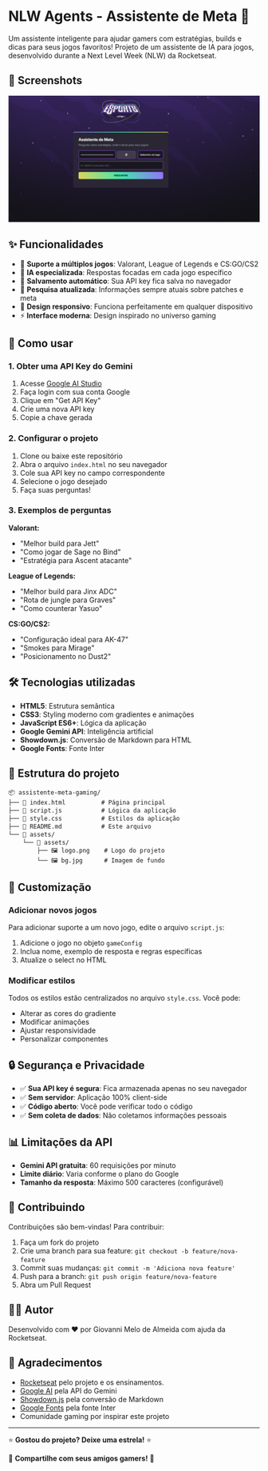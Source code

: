 # NLW Agents - Assistente de Meta 🚀

Um assistente inteligente para ajudar gamers com estratégias, builds e dicas para seus jogos favoritos! Projeto de um assistente de IA para jogos, desenvolvido durante a Next Level Week (NLW) da Rocketseat.



## 📸 Screenshots

![Assistente de Meta Gaming](/capa%20nlw.png)

## ✨ Funcionalidades

- 🎯 **Suporte a múltiplos jogos**: Valorant, League of Legends e CS:GO/CS2
- 🧠 **IA especializada**: Respostas focadas em cada jogo específico
- 💾 **Salvamento automático**: Sua API key fica salva no navegador
- 🔄 **Pesquisa atualizada**: Informações sempre atuais sobre patches e meta
- 📱 **Design responsivo**: Funciona perfeitamente em qualquer dispositivo
- ⚡ **Interface moderna**: Design inspirado no universo gaming

## 🚀 Como usar

### 1. Obter uma API Key do Gemini

1. Acesse [Google AI Studio](https://aistudio.google.com/)
2. Faça login com sua conta Google
3. Clique em "Get API Key"
4. Crie uma nova API key
5. Copie a chave gerada

### 2. Configurar o projeto

1. Clone ou baixe este repositório
2. Abra o arquivo `index.html` no seu navegador
3. Cole sua API key no campo correspondente
4. Selecione o jogo desejado
5. Faça suas perguntas!

### 3. Exemplos de perguntas

**Valorant:**
- "Melhor build para Jett"
- "Como jogar de Sage no Bind"
- "Estratégia para Ascent atacante"

**League of Legends:**
- "Melhor build para Jinx ADC"
- "Rota de jungle para Graves"
- "Como counterar Yasuo"

**CS:GO/CS2:**
- "Configuração ideal para AK-47"
- "Smokes para Mirage"
- "Posicionamento no Dust2"

## 🛠️ Tecnologias utilizadas

- **HTML5**: Estrutura semântica
- **CSS3**: Styling moderno com gradientes e animações
- **JavaScript ES6+**: Lógica da aplicação
- **Google Gemini API**: Inteligência artificial
- **Showdown.js**: Conversão de Markdown para HTML
- **Google Fonts**: Fonte Inter

## 📁 Estrutura do projeto

```
📦 assistente-meta-gaming/
├── 📄 index.html          # Página principal
├── 📄 script.js           # Lógica da aplicação
├── 📄 style.css           # Estilos da aplicação
├── 📄 README.md           # Este arquivo
└── 📁 assets/
    └── 📁 assets/
        ├── 🖼️ logo.png    # Logo do projeto
        └── 🖼️ bg.jpg      # Imagem de fundo
```

## 🎨 Customização

### Adicionar novos jogos

Para adicionar suporte a um novo jogo, edite o arquivo `script.js`:

1. Adicione o jogo no objeto `gameConfig`
2. Inclua nome, exemplo de resposta e regras específicas
3. Atualize o select no HTML

### Modificar estilos

Todos os estilos estão centralizados no arquivo `style.css`. Você pode:

- Alterar as cores do gradiente
- Modificar animações
- Ajustar responsividade
- Personalizar componentes

## 🔒 Segurança e Privacidade

- ✅ **Sua API key é segura**: Fica armazenada apenas no seu navegador
- ✅ **Sem servidor**: Aplicação 100% client-side
- ✅ **Código aberto**: Você pode verificar todo o código
- ✅ **Sem coleta de dados**: Não coletamos informações pessoais


## 📊 Limitações da API

- **Gemini API gratuita**: 60 requisições por minuto
- **Limite diário**: Varia conforme o plano do Google
- **Tamanho da resposta**: Máximo 500 caracteres (configurável)

## 🤝 Contribuindo

Contribuições são bem-vindas! Para contribuir:

1. Faça um fork do projeto
2. Crie uma branch para sua feature: `git checkout -b feature/nova-feature`
3. Commit suas mudanças: `git commit -m 'Adiciona nova feature'`
4. Push para a branch: `git push origin feature/nova-feature`
5. Abra um Pull Request


## 👨‍💻 Autor

Desenvolvido com ❤️ por Giovanni Melo de Almeida com ajuda da Rocketseat.



## 🙏 Agradecimentos

- [Rocketseat](https://www.rocketseat.com.br/) pelo projeto e os ensinamentos.
- [Google AI](https://ai.google.dev/) pela API do Gemini
- [Showdown.js](https://github.com/showdownjs/showdown) pela conversão de Markdown
- [Google Fonts](https://fonts.google.com/) pela fonte Inter
- Comunidade gaming por inspirar este projeto

---

⭐ **Gostou do projeto? Deixe uma estrela!** ⭐

📢 **Compartilhe com seus amigos gamers!** 📢
